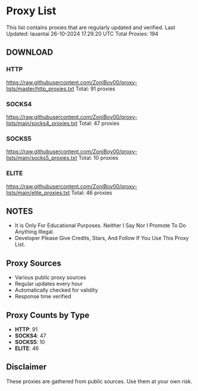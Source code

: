 # Proxy List

This list contains proxies that are regularly updated and verified.
Last Updated: lauantai 26-10-2024 17.29.20 UTC
Total Proxies: 194

## DOWNLOAD

### HTTP
https://raw.githubusercontent.com/ZoniBoy00/proxy-lists/master/http_proxies.txt
Total: 91 proxies

### SOCKS4
https://raw.githubusercontent.com/ZoniBoy00/proxy-lists/main/socks4_proxies.txt
Total: 47 proxies

### SOCKS5
https://raw.githubusercontent.com/ZoniBoy00/proxy-lists/main/socks5_proxies.txt
Total: 10 proxies

### ELITE
https://raw.githubusercontent.com/ZoniBoy00/proxy-lists/main/elite_proxies.txt
Total: 46 proxies

## NOTES
- It is Only For Educational Purposes. Neither I Say Nor I Promote To Do Anything Illegal.
- Developer Please Give Credits, Stars, And Follow If You Use This Proxy List.

## Proxy Sources
- Various public proxy sources
- Regular updates every hour
- Automatically checked for validity
- Response time verified

## Proxy Counts by Type

- **HTTP**: 91
- **SOCKS4**: 47
- **SOCKS5**: 10
- **ELITE**: 46

## Disclaimer
These proxies are gathered from public sources. Use them at your own risk.
